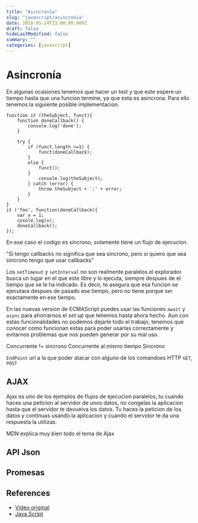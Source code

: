 ```yaml
---
title: "Asincronía"
slug: "javascript/asincronia"
date: 2018-05-24T23:00:00.000Z
draft: false
hideLastModified: false
summary: ""
categories: [javascript]
---
```


Asincronía
================================================================================

  En algunas ocasiones tenemos que hacer un test y que este espere un tiempo 
  hasta que una funcion termine, ya que esta es asincrona. Para ello tenemos la 
  siguiente posible implementacion.
  
````````````````````````````````````````````````````````````````````````````````
function it (theSubject, funct){
    function doneCallback() {
        console.log('done');
    }

    try {
        if (funct.length >=1) {
            funct(doneCallback);
        }
        else {
            funct();
        }
            console.log(theSubject);
        } catch (error) {
            throw theSubject + ':' + error;
        }
    }
}
it ('foo', function(doneCallback){
    var x = 1;
    cosole.log(x);
    doneCallback();
});
````````````````````````````````````````````````````````````````````````````````
  
  En ese caso el codigo es sincrono, solamente tiene un flujo de ejecucion.
  
  "Si tengo callbacks no significa que sea sincrono, pero si quiero que sea 
  sincrono tengo que usar callbacks"
  
  Los `setTimeout` y `setInterval` no son realmente paralelos el explorador 
  busca un lugar en el que este libre y lo ejecuta, siempre despues de el tiempo
  que se le ha indicado. Es decir, te asegura que esa funcion se ejecutara 
  despues de pasado ese tiempo, pero no tiene porque ser exactamente en ese 
  tiempo.
  
  En las nuevas version de ECMAScript puedes usar las funciones `await` y 
  `async` para ahorrarnos el *set up* que tenemos hasta ahora hecho. Aun con 
  estas funcionalidades no podemos dejarle todo el trabajo, tenemos que conocer
  como funcionan estas para poder usarlas correctamente y evitarnos problemas 
  que nos pueden generar por su mal uso.
  
  Concurrente != sincrono
  Concurrente al mismo tiempo
  Sincrono 
  
  `EndPoint` url a la que poder atacar con alguno de los comandoes HTTP `GET`,
  `POST`
    
AJAX
--------------------------------------------------------------------------------
  
  Ajax es uno de los ejemplos de flujos de ejecucion paralelos, tu cuando haces 
  una peticion al servidor de unos datos, no congelas la aplicacion hasta que el
  servidor te devuelva los datos. Tu haces la peticion de los datos y continuas 
  usando la aplicacion y cuando el servidor te da una respuesta la utilizas. 
  
  MDN explica muy bien todo el tema de Ajax 
  
API Json
--------------------------------------------------------------------------------
  
  
  
Promesas
--------------------------------------------------------------------------------

References
--------------------------------------------------------------------------------

* [Video original][original-video]
* [Java Script][javaScript]


<!-- All links here --> 

[original-video]: https://www.youtube.com/watch?v=hRIU7463Ifo
[javaScript]: https://www.javascript.com/

